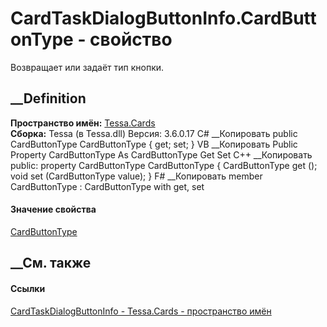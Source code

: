 # CardTaskDialogButtonInfo.CardButtonType - свойство
Возвращает или задаёт тип кнопки.
## __Definition
 **Пространство имён:** [Tessa.Cards](N_Tessa_Cards.htm)  
 **Сборка:** Tessa (в Tessa.dll) Версия: 3.6.0.17
C# __Копировать
     public CardButtonType CardButtonType { get; set; }
VB __Копировать
     Public Property CardButtonType As CardButtonType
    	Get
    	Set
C++ __Копировать
     public:
    property CardButtonType CardButtonType {
    	CardButtonType get ();
    	void set (CardButtonType value);
    }
F# __Копировать
     member CardButtonType : CardButtonType with get, set
#### Значение свойства
[CardButtonType](T_Tessa_Cards_CardButtonType.htm)
##  __См. также
#### Ссылки
[CardTaskDialogButtonInfo - ](T_Tessa_Cards_CardTaskDialogButtonInfo.htm)
[Tessa.Cards - пространство имён](N_Tessa_Cards.htm)
